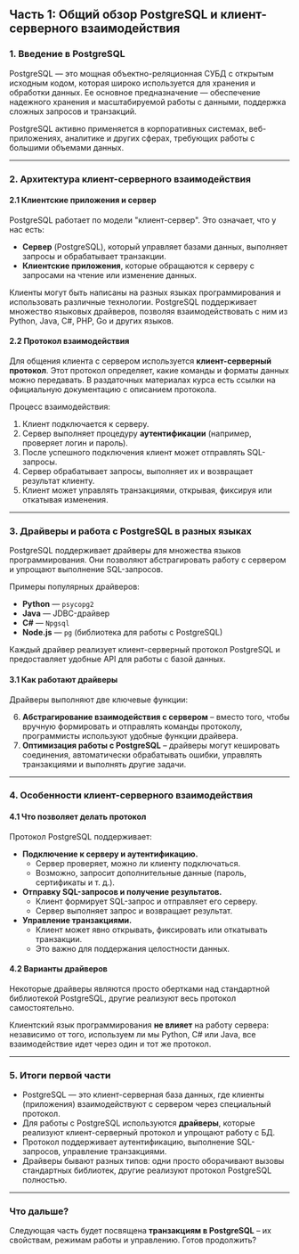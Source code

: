 ## **Часть 1: Общий обзор PostgreSQL и клиент-серверного взаимодействия**

### **1. Введение в PostgreSQL**

PostgreSQL — это мощная объектно-реляционная СУБД с открытым исходным кодом, которая широко используется для хранения и обработки данных. Ее основное предназначение — обеспечение надежного хранения и масштабируемой работы с данными, поддержка сложных запросов и транзакций.

PostgreSQL активно применяется в корпоративных системах, веб-приложениях, аналитике и других сферах, требующих работы с большими объемами данных.

---

### **2. Архитектура клиент-серверного взаимодействия**

#### **2.1 Клиентские приложения и сервер**

PostgreSQL работает по модели "клиент-сервер". Это означает, что у нас есть:

- **Сервер** (PostgreSQL), который управляет базами данных, выполняет запросы и обрабатывает транзакции.
- **Клиентские приложения**, которые обращаются к серверу с запросами на чтение или изменение данных.

Клиенты могут быть написаны на разных языках программирования и использовать различные технологии. PostgreSQL поддерживает множество языковых драйверов, позволяя взаимодействовать с ним из Python, Java, C#, PHP, Go и других языков.

#### **2.2 Протокол взаимодействия**

Для общения клиента с сервером используется **клиент-серверный протокол**. Этот протокол определяет, какие команды и форматы данных можно передавать. В раздаточных материалах курса есть ссылки на официальную документацию с описанием протокола.

Процесс взаимодействия:

1. Клиент подключается к серверу.
2. Сервер выполняет процедуру **аутентификации** (например, проверяет логин и пароль).
3. После успешного подключения клиент может отправлять SQL-запросы.
4. Сервер обрабатывает запросы, выполняет их и возвращает результат клиенту.
5. Клиент может управлять транзакциями, открывая, фиксируя или откатывая изменения.

---

### **3. Драйверы и работа с PostgreSQL в разных языках**

PostgreSQL поддерживает драйверы для множества языков программирования. Они позволяют абстрагировать работу с сервером и упрощают выполнение SQL-запросов.

Примеры популярных драйверов:

- **Python** — `psycopg2`
- **Java** — JDBC-драйвер
- **C#** — `Npgsql`
- **Node.js** — `pg` (библиотека для работы с PostgreSQL)

Каждый драйвер реализует клиент-серверный протокол PostgreSQL и предоставляет удобные API для работы с базой данных.

#### **3.1 Как работают драйверы**

Драйверы выполняют две ключевые функции:

6. **Абстрагирование взаимодействия с сервером** – вместо того, чтобы вручную формировать и отправлять команды протоколу, программисты используют удобные функции драйвера.
7. **Оптимизация работы с PostgreSQL** – драйверы могут кешировать соединения, автоматически обрабатывать ошибки, управлять транзакциями и выполнять другие задачи.

---

### **4. Особенности клиент-серверного взаимодействия**

#### **4.1 Что позволяет делать протокол**

Протокол PostgreSQL поддерживает:

- **Подключение к серверу и аутентификацию.**
    - Сервер проверяет, можно ли клиенту подключаться.
    - Возможно, запросит дополнительные данные (пароль, сертификаты и т. д.).
- **Отправку SQL-запросов и получение результатов.**
    - Клиент формирует SQL-запрос и отправляет его серверу.
    - Сервер выполняет запрос и возвращает результат.
- **Управление транзакциями.**
    - Клиент может явно открывать, фиксировать или откатывать транзакции.
    - Это важно для поддержания целостности данных.

#### **4.2 Варианты драйверов**

Некоторые драйверы являются просто обертками над стандартной библиотекой PostgreSQL, другие реализуют весь протокол самостоятельно.

Клиентский язык программирования **не влияет** на работу сервера: независимо от того, используем ли мы Python, C# или Java, все взаимодействие идет через один и тот же протокол.

---

### **5. Итоги первой части**

- PostgreSQL — это клиент-серверная база данных, где клиенты (приложения) взаимодействуют с сервером через специальный протокол.
- Для работы с PostgreSQL используются **драйверы**, которые реализуют клиент-серверный протокол и упрощают работу с БД.
- Протокол поддерживает аутентификацию, выполнение SQL-запросов, управление транзакциями.
- Драйверы бывают разных типов: одни просто оборачивают вызовы стандартных библиотек, другие реализуют протокол PostgreSQL полностью.

---

### **Что дальше?**

Следующая часть будет посвящена **транзакциям в PostgreSQL** – их свойствам, режимам работы и управлению. Готов продолжить?